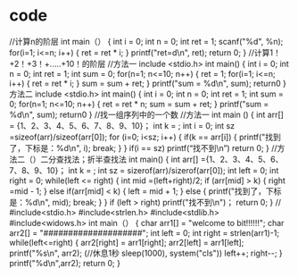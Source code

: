 # code
//计算n的阶层
int main（）
{
    int i = 0;
    int n = 0;
    int ret = 1;
    scanf("%d", %n);
    for(i=1; i<=n; i++)
    {
       ret = ret * i;
    }
    printf("ret=d\n", ret);
    return 0;
}
//计算1！+2！+3！+.....+10！的阶层
//方法一
include <stdio.h>
int main()
{
    int i = 0;
    int n = 0;
    int ret = 1;
    int sum = 0;
    for(n=1; n<=10; n++)
      {
           ret = 1;
           for(i=1; i<=n; i++)
           {
              ret = ret * i;
           }
           sum = sum + ret; 
      }
   printf("sum = %d\n", sum);
   return0
}
方法二
include <stdio.h>
int main()
{
    int i = 0;
    int n = 0;
    int ret = 1;
    int sum = 0;
    for(n=1; n<=10; n++)
    {
       ret = ret * n;
       sum = sum + ret;
    }
       printf("sum = %d\n", sum);
   return0
}
//找一组序列中的一个数
//方法一
int main ()
{
   int arr[] = {1、2、3、4、5、6、7、8、9、10}；
   int k = ;
   int i = 0;
   int sz =sizeof(arr)/sizeof(arr[0]);
   for (i=0; i<sz; i++)
   {
      if(k == arr[i])
      {
         printf("找到了，下标是：%d\n", i);
         break;
      }
   }
   if(i == sz)
     printf(“找不到\n”)
   return 0;
}
//方法二（）二分查找法；折半查找法
int main()
{
   int arr[] ={1、2、3、4、5、6、7、8、9、10}；
   int k = ;
   int sz = sizerof(arr)/sizerof(arr[0]);
   int left = 0;
   int right = 0;
   while(left <= right)
   {
      int mid =(left+right)/2;
      if (arr[mid] > k)
      {
         right =mid - 1;
      }
      else if(arr[mid] < k)
      {
        left = mid + 1;
      }
      else
      {
        printf("找到了，下标是：%d\n", mid);
        break;
      }
   }
   if (left > right)
     printf("找不到\n")；
   return 0;
}
//
#include<stdio.h>
#include<strlen.h>
#include<stdlib.h>
#include<widows.h>
int main（）
{
    char arr1[] = "welcome to bit!!!!!!";
    char arr2[] = "####################";
    int left = 0;
    int right = strlen(arr1)-1;
    while(left<=right)
    {
        arr2[right] = arr1[right];
        arr2[left] = arr1[left];
        printf("%s\n", arr2);
        (//休息1秒 sleep(1000), system("cls"))
        left++;
        right--;
    }
    printf("%d\n",arr2);
 return 0;
}
